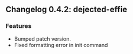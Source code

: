 
## Changelog 0.4.2: dejected-effie

### Features

* Bumped patch version.
* Fixed formatting error in init command
